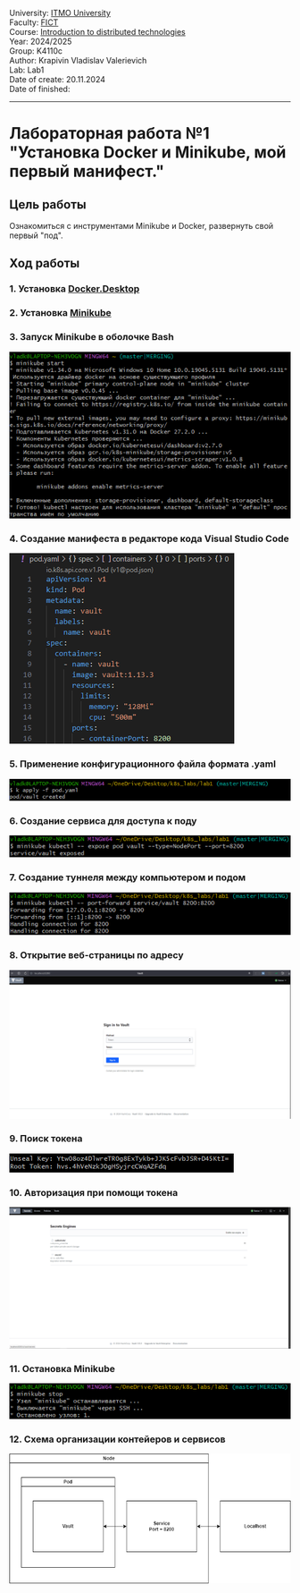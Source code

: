 University: [ITMO University](https://itmo.ru/ru/)\
Faculty: [FICT](https://fict.itmo.ru)\
Course: [Introduction to distributed technologies](https://github.com/itmo-ict-faculty/introduction-to-distributed-technologies)\
Year: 2024/2025\
Group: K4110c\
Author: Krapivin Vladislav Valerievich\
Lab: Lab1\
Date of create: 20.11.2024\
Date of finished:

___
# Лабораторная работа №1 "Установка Docker и Minikube, мой первый манифест."
## Цель работы
Ознакомиться с инструментами Minikube и Docker, развернуть свой первый "под".
## Ход работы
### 1. Установка [Docker.Desktop](https://www.docker.com/products/docker-desktop/)
   
### 2. Установка [Minikube](https://minikube.sigs.k8s.io/docs/start/)

### 3. Запуск Minikube в оболочке Bash

![Minikube](https://github.com/VladKrapivin/2024_2025-introduction_to_distributed_technologies-k4110c-krapivin_v_v/blob/main/lab_1/pics/Minikube.png)

### 4. Создание манифеста в редакторе кода Visual Studio Code

![Manifest](https://github.com/VladKrapivin/2024_2025-introduction_to_distributed_technologies-k4110c-krapivin_v_v/blob/main/lab_1/pics/Manifest.png)

### 5. Применение конфигурационного файла формата .yaml

![Apply](https://github.com/VladKrapivin/2024_2025-introduction_to_distributed_technologies-k4110c-krapivin_v_v/blob/main/lab_1/pics/pod%20apply.png)

### 6. Создание сервиса для доступа к поду

![Expose](https://github.com/VladKrapivin/2024_2025-introduction_to_distributed_technologies-k4110c-krapivin_v_v/blob/main/lab_1/pics/pod%20expose.png)

### 7. Создание туннеля между компьютером и подом

![Port-forwarding](https://github.com/VladKrapivin/2024_2025-introduction_to_distributed_technologies-k4110c-krapivin_v_v/blob/main/lab_1/pics/port-forward.png)

### 8. Открытие веб-страницы по адресу

![Vault](https://github.com/VladKrapivin/2024_2025-introduction_to_distributed_technologies-k4110c-krapivin_v_v/blob/main/lab_1/pics/Vault.png)

### 9. Поиск токена

![Token](https://github.com/VladKrapivin/2024_2025-introduction_to_distributed_technologies-k4110c-krapivin_v_v/blob/main/lab_1/pics/Token.png)

### 10. Авторизация при помощи токена

![VaultOpen](https://github.com/VladKrapivin/2024_2025-introduction_to_distributed_technologies-k4110c-krapivin_v_v/blob/main/lab_1/pics/Vault%20Open.png)

### 11. Остановка Minikube

![MinikubeStop](https://github.com/VladKrapivin/2024_2025-introduction_to_distributed_technologies-k4110c-krapivin_v_v/blob/main/lab_1/pics/minikube%20stop.png)

### 12. Схема организации контейеров и сервисов

![scheme](https://github.com/VladKrapivin/2024_2025-introduction_to_distributed_technologies-k4110c-krapivin_v_v/blob/main/lab_1/pics/scheme.png)

